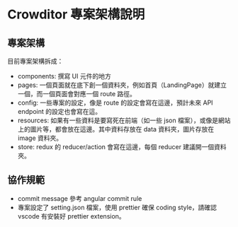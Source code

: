# Crowditor 專案架構說明

## 專案架構

目前專案架構拆成：

- components: 撰寫 UI 元件的地方
- pages: 一個頁面就在底下創一個資料夾，例如首頁（LandingPage）就建立一個，而一個頁面會對應一個 route 路徑。
- config: 一些專案的設定，像是 route 的設定會寫在這邊，預計未來 API endpoint 的設定也會寫在這。
- resources: 如果有一些資料是要寫死在前端（如一些 json 檔案），或像是網站上的圖片等，都會放在這邊。其中資料存放在 data 資料夾，圖片存放在 image 資料夾。
- store: redux 的 reducer/action 會寫在這邊，每個 reducer 建議開一個資料夾。

## 協作規範

- commit message 參考 angular commit rule
- 專案設定了 setting.json 檔案，使用 prettier 確保 coding style，請確認 vscode 有安裝好 prettier extension。
